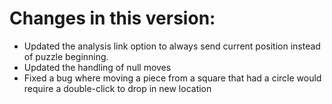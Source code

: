 # Changes in this version:

* Updated the analysis link option to always send current position instead of puzzle beginning.
* Updated the handling of null moves
* Fixed a bug where moving a piece from a square that had a circle would require a double-click to drop in new location
